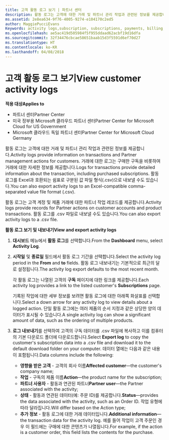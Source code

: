 ```yaml
---
title: 고객 활동 로그 보기 | 파트너 센터
description: 활동 로그는 고객에 대한 거래 및 파트너 관리 작업과 관련된 정보를 제공합니다.
ms.assetid: 2e8ea634-9f76-4005-9274-e104170c2ed5
author: MaggiePucciEvans
Keywords: activity logs,subscription, subscriptions, payments, billing, transactions
ms.openlocfilehash: ae5ac419d505984f5f955ddaad62acbf19d16dfa
ms.sourcegitcommit: 32f34476cbcae58651baab15d3f5591d6ef70d27
ms.translationtype: HT
ms.contentlocale: ko-KR
ms.lasthandoff: 04/08/2018
---
```

# <a name="view-customer-activity-logs"></a><span data-ttu-id="58b22-103">고객 활동 로그 보기</span><span class="sxs-lookup"><span data-stu-id="58b22-103">View customer activity logs</span></span>

**<span data-ttu-id="58b22-104">적용 대상</span><span class="sxs-lookup"><span data-stu-id="58b22-104">Applies to</span></span>**

-  <span data-ttu-id="58b22-105">파트너 센터</span><span class="sxs-lookup"><span data-stu-id="58b22-105">Partner Center</span></span>
-  <span data-ttu-id="58b22-106">미국 정부용 Microsoft 클라우드 파트너 센터</span><span class="sxs-lookup"><span data-stu-id="58b22-106">Partner Center for Microsoft Cloud for US Government</span></span>
-  <span data-ttu-id="58b22-107">Microsoft 클라우드 독일 파트너 센터</span><span class="sxs-lookup"><span data-stu-id="58b22-107">Partner Center for Microsoft Cloud Germany</span></span>


<span data-ttu-id="58b22-108">활동 로그는 고객에 대한 거래 및 파트너 관리 작업과 관련된 정보를 제공합니다.</span><span class="sxs-lookup"><span data-stu-id="58b22-108">Activity logs provide information on transactions and Partner management actions for customers.</span></span> <span data-ttu-id="58b22-109">거래에 대한 로그는 구매한 구독을 비롯하여 거래에 대한 자세한 정보를 제공합니다.</span><span class="sxs-lookup"><span data-stu-id="58b22-109">Logs for transactions provide detailed information about the transaction, including purchased subscriptions.</span></span> <span data-ttu-id="58b22-110">활동 로그를 Excel과 호환되는 쉼표로 구분된 값 파일 형식(.csv)으로 내보낼 수도 있습니다.</span><span class="sxs-lookup"><span data-stu-id="58b22-110">You can also export activity logs to an Excel-compatible comma-separated value file format (.csv).</span></span>

<span data-ttu-id="58b22-111">활동 로그는 고객 계정 및 제품 거래에 대한 파트너 작업 레코드를 제공합니다.</span><span class="sxs-lookup"><span data-stu-id="58b22-111">Activity logs provide records for Partner actions on customer accounts and product transactions.</span></span> <span data-ttu-id="58b22-112">활동 로그를 .csv 파일로 내보낼 수도 있습니다.</span><span class="sxs-lookup"><span data-stu-id="58b22-112">You can also export activity logs to a .csv file.</span></span>

**<span data-ttu-id="58b22-113">활동 로그 보기 및 내보내기</span><span class="sxs-lookup"><span data-stu-id="58b22-113">View and export activity logs</span></span>**

1.  <span data-ttu-id="58b22-114">**대시보드** 메뉴에서 **활동 로그**를 선택합니다.</span><span class="sxs-lookup"><span data-stu-id="58b22-114">From the **Dashboard** menu, select **Activity Log**.</span></span>
2.  <span data-ttu-id="58b22-115">**시작일** 및 **종료일** 필드에서 활동 로그 기간을 선택합니다.</span><span class="sxs-lookup"><span data-stu-id="58b22-115">Select the activity log period in the **From** and **to** fields.</span></span> <span data-ttu-id="58b22-116">활동 로그 내보내기는 기본적으로 최근의 달로 설정됩니다.</span><span class="sxs-lookup"><span data-stu-id="58b22-116">The activity log export defaults to the most recent month.</span></span>

    <span data-ttu-id="58b22-117">각 활동 로그는 나열된 고객의 **구독** 페이지에 대한 링크를 제공합니다.</span><span class="sxs-lookup"><span data-stu-id="58b22-117">Each activity log provides a link to the listed customer's **Subscriptions** page.</span></span>

    <span data-ttu-id="58b22-118">기록된 작업에 대한 세부 정보를 보려면 활동 로그에 대한 아래쪽 화살표를 선택합니다.</span><span class="sxs-lookup"><span data-stu-id="58b22-118">Select a down arrow for any activity log to view details about a logged action.</span></span> <span data-ttu-id="58b22-119">단일 활동 로그에는 여러 제품의 순서 지정과 같은 상당한 양의 데이터가 표시될 수 있습니다.</span><span class="sxs-lookup"><span data-stu-id="58b22-119">A single activity log can show a significant amount of data, such as the ordering of multiple products.</span></span>

3.  <span data-ttu-id="58b22-120">**로그 내보내기**를 선택하여 고객의 구독 데이터를 .csv 파일에 복사하고 이를 컴퓨터의 기본 다운로드 폴더에 다운로드합니다.</span><span class="sxs-lookup"><span data-stu-id="58b22-120">Select **Export log** to copy the customer's subscription data into a .csv file and download it to the default download folder on your computer.</span></span> <span data-ttu-id="58b22-121">데이터 열에는 다음과 같은 내용이 포함됩니다.</span><span class="sxs-lookup"><span data-stu-id="58b22-121">Data columns include the following:</span></span>
    -   <span data-ttu-id="58b22-122">**영향을 받은 고객** - 고객의 회사 이름</span><span class="sxs-lookup"><span data-stu-id="58b22-122">**Affected customer**—the customer's company name;</span></span>
    -   <span data-ttu-id="58b22-123">**작업** - 구독의 제품 이름</span><span class="sxs-lookup"><span data-stu-id="58b22-123">**Action**—the product name for the subscription;</span></span>
    -   <span data-ttu-id="58b22-124">**파트너 사용자** - 활동과 연관된 파트너</span><span class="sxs-lookup"><span data-stu-id="58b22-124">**Partner user**—the Partner associated with the activity;</span></span>
    -   <span data-ttu-id="58b22-125">**상태** - 활동과 연관된 데이터(예: 주문 ID)를 제공합니다.</span><span class="sxs-lookup"><span data-stu-id="58b22-125">**Status**—provides the data associated with the activity, such as an Order ID.</span></span> <span data-ttu-id="58b22-126">작업 유형에 따라 달라집니다.</span><span class="sxs-lookup"><span data-stu-id="58b22-126">Will differ based on the Action type;</span></span>
    -   <span data-ttu-id="58b22-127">**추가 정보** - 활동 로그에 대한 거래 데이터입니다.</span><span class="sxs-lookup"><span data-stu-id="58b22-127">**Additional information**—the transaction data for the activity log.</span></span> <span data-ttu-id="58b22-128">예를 들어 작업이 고객 주문인 경우 이 필드에는 구매에 대한 콘텐츠가 나열됩니다.</span><span class="sxs-lookup"><span data-stu-id="58b22-128">For example, if the action is a customer order, this field lists the contents for the purchase.</span></span>

 

 



